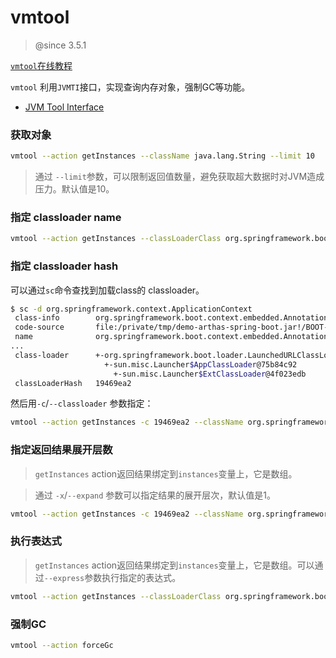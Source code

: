 vmtool
===

> @since 3.5.1

[`vmtool`在线教程](https://arthas.aliyun.com/doc/arthas-tutorials.html?language=cn&id=command-vmtool)

`vmtool` 利用`JVMTI`接口，实现查询内存对象，强制GC等功能。

* [JVM Tool Interface](https://docs.oracle.com/javase/8/docs/platform/jvmti/jvmti.html)

### 获取对象

```bash
vmtool --action getInstances --className java.lang.String --limit 10
```

> 通过 `--limit`参数，可以限制返回值数量，避免获取超大数据时对JVM造成压力。默认值是10。

### 指定 classloader name

```bash
vmtool --action getInstances --classLoaderClass org.springframework.boot.loader.LaunchedURLClassLoader --className org.springframework.context.ApplicationContext
```


### 指定 classloader hash

可以通过`sc`命令查找到加载class的 classloader。

```bash
$ sc -d org.springframework.context.ApplicationContext
 class-info        org.springframework.boot.context.embedded.AnnotationConfigEmbeddedWebApplicationContext
 code-source       file:/private/tmp/demo-arthas-spring-boot.jar!/BOOT-INF/lib/spring-boot-1.5.13.RELEASE.jar!/
 name              org.springframework.boot.context.embedded.AnnotationConfigEmbeddedWebApplicationContext
...
 class-loader      +-org.springframework.boot.loader.LaunchedURLClassLoader@19469ea2
                     +-sun.misc.Launcher$AppClassLoader@75b84c92
                       +-sun.misc.Launcher$ExtClassLoader@4f023edb
 classLoaderHash   19469ea2
```

然后用`-c`/`--classloader` 参数指定：

```bash
vmtool --action getInstances -c 19469ea2 --className org.springframework.context.ApplicationContext
```

### 指定返回结果展开层数

> `getInstances` action返回结果绑定到`instances`变量上，它是数组。

> 通过 `-x`/`--expand` 参数可以指定结果的展开层次，默认值是1。

```bash 
vmtool --action getInstances -c 19469ea2 --className org.springframework.context.ApplicationContext -x 2
```

### 执行表达式

> `getInstances` action返回结果绑定到`instances`变量上，它是数组。可以通过`--express`参数执行指定的表达式。

```bash
vmtool --action getInstances --classLoaderClass org.springframework.boot.loader.LaunchedURLClassLoader --className org.springframework.context.ApplicationContext --express 'instances[0].getBeanDefinitionNames()'
```

### 强制GC

```bash
vmtool --action forceGc
```